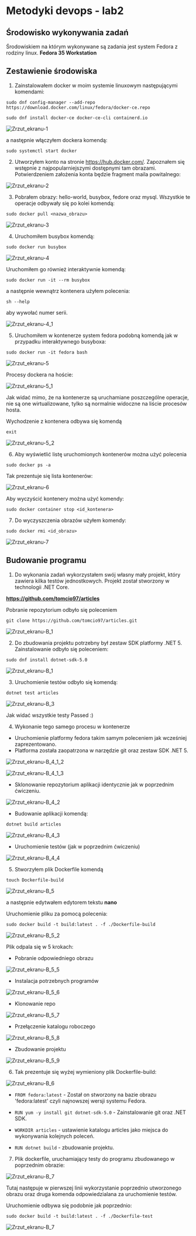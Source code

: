# Metodyki devops - lab2

## Środowisko wykonywania zadań

Środowiskiem na którym wykonywane są zadania jest system Fedora z rodziny linux. **Fedora 35 Workstation**

## Zestawienie środowiska

1. Zainstalowałem docker w moim systemie linuxowym następującymi komendami: 

`sudo dnf config-manager --add-repo https://download.docker.com/linux/fedora/docker-ce.repo`

`sudo dnf install docker-ce docker-ce-cli containerd.io`

![Zrzut_ekranu-1](1.jpg)

a następnie włączyłem dockera komendą: 

`sudo systemctl start docker`

2. Utworzyłem konto na stronie https://hub.docker.com/. Zapoznałem się wstępnie z najpopularniejszymi dostępnymi tam obrazami. Potwierdzeniem założenia konta będzie fragment maila powitalnego:

![Zrzut_ekranu-2](2.jpg)

3. Pobrałem obrazy: hello-world, busybox, fedore oraz mysql. Wszystkie te operacje odbywały się po kolei komendą:

`sudo docker pull <nazwa_obrazu>`

![Zrzut_ekranu-3](3.jpg)

4. Uruchomiłem busybox komendą:

`sudo docker run busybox`

![Zrzut_ekranu-4](4.jpg)

Uruchomiłem go również interaktywnie komendą: 

`sudo docker run -it --rm busybox`

a następnie wewnątrz kontenera użyłem polecenia: 

`sh --help` 

aby wywołać numer serii.

![Zrzut_ekranu-4_1](4_1.jpg)

5. Uruchomiłem w kontenerze system fedora podobną komendą jak w przypadku interaktywnego busyboxa: 

`sudo docker run -it fedora bash`

![Zrzut_ekranu-5](5.jpg)

Procesy dockera na hoście: 

![Zrzut_ekranu-5_1](5_1.jpg)

Jak widać mimo, że na kontenerze są uruchamiane poszczególne operacje, nie są one wirtualizowane, tylko są normalnie widoczne na liście procesów hosta.

Wychodzenie z kontenera odbywa się komendą 

`exit`

![Zrzut_ekranu-5_2](5_2.jpg)

6. Aby wyświetlić listę uruchomionych kontenerów można użyć polecenia

`sudo docker ps -a`

Tak prezentuje się lista kontenerów:

![Zrzut_ekranu-6](6.jpg)

Aby wyczyścić kontenery można użyć komendy: 

`sudo docker container stop <id_kontenera>`

7. Do wyczyszczenia obrazów użyłem komendy: 

`sudo docker rmi <id_obrazu>`

![Zrzut_ekranu-7](7.jpg)

## Budowanie programu

1. Do wykonania zadań wykorzystałem swój własny mały projekt, który zawiera kilka testów jednostkowych. Projekt został stworzony w technologii .NET Core.

**https://github.com/tomcio97/articles**

Pobranie repozytorium odbyło się poleceniem 

`git clone https://github.com/tomcio97/articles.git`

![Zrzut_ekranu-B_1](B_1.jpg)

2. Do zbudowania projektu potrzebny był zestaw SDK platformy .NET 5. Zainstalowanie odbyło się poleceniem: 

`sudo dnf install dotnet-sdk-5.0`

![Zrzut_ekranu-B_1](B_2.jpg)

3. Uruchomienie testów odbyło się komendą: 

`dotnet test articles`

![Zrzut_ekranu-B_3](B_3.jpg)

Jak widać wszystkie testy Passed :)

4. Wykonanie tego samego procesu w kontenerze

 - Uruchomienie platformy fedora takim samym poleceniem jak wcześniej zaprezentowano.
 - Platforma została zaopatrzona w narzędzie git oraz zestaw SDK .NET 5.

![Zrzut_ekranu-B_4_1_2](B_4_1_2.jpg)

![Zrzut_ekranu-B_4_1_3](B_4_1_3.jpg)

- Sklonowanie repozytorium aplikacji identycznie jak w poprzednim ćwiczeniu.

![Zrzut_ekranu-B_4_2](B_4_2.jpg)

- Budowanie aplikacji komendą: 

`dotnet build articles`

![Zrzut_ekranu-B_4_3](B_4_3.jpg)

- Uruchomienie testów (jak w poprzednim ćwiczeniu)

![Zrzut_ekranu-B_4_4](B_4_4.jpg)

5. Stworzyłem plik Dockerfile komendą 

`touch Dockerfile-build`

![Zrzut_ekranu-B_5](B_5.jpg)

a następnie edytwałem edytorem tekstu **nano** 

Uruchomienie pliku za pomocą polecenia: 

`sudo docker build -t build:latest . -f ./Dockerfile-build`

![Zrzut_ekranu-B_5_2](B_5_2.jpg)

Plik odpala się w 5 krokach:

- Pobranie odpowiedniego obrazu  

![Zrzut_ekranu-B_5_5](B_5_5.jpg)

- Instalacja potrzebnych programów 

![Zrzut_ekranu-B_5_6](B_5_6.jpg)

- Klonowanie repo

![Zrzut_ekranu-B_5_7](B_5_7.jpg)

 - Przełączenie katalogu roboczego

![Zrzut_ekranu-B_5_8](B_5_8.jpg)

- Zbudowanie projektu

![Zrzut_ekranu-B_5_9](B_5_9.jpg)

6. Tak prezentuje się wyżej wymieniony plik Dockerfile-build:

![Zrzut_ekranu-B_6](B_5_1.jpg)

- `FROM fedora:latest` - Został on stworzony na bazie obrazu 'fedora:latest' czyli najnowszej wersji systemu Fedora.

- `RUN yum -y install git dotnet-sdk-5.0` - Zainstalowanie git oraz .NET SDK.

- `WORKDIR articles` - ustawienie katalogu articles jako miejsca do wykonywania kolejnych poleceń.

- `RUN dotnet build` - zbudowanie projektu.

7. Plik dockerfile, uruchamiający testy do programu zbudowanego w poprzednim obrazie: 

![Zrzut_ekranu-B_7](B_7.jpg)

Tutaj następuje w pierwszej linii wykorzystanie poprzednio utworzonego obrazu oraz druga komenda odpowiedzialana za uruchomienie testów.

Uruchomienie odbywa się podobnie jak poprzednio: 

`sudo docker build -t build:latest . -f ./Dockerfile-test`

![Zrzut_ekranu-B_7](B_7_1.jpg)
